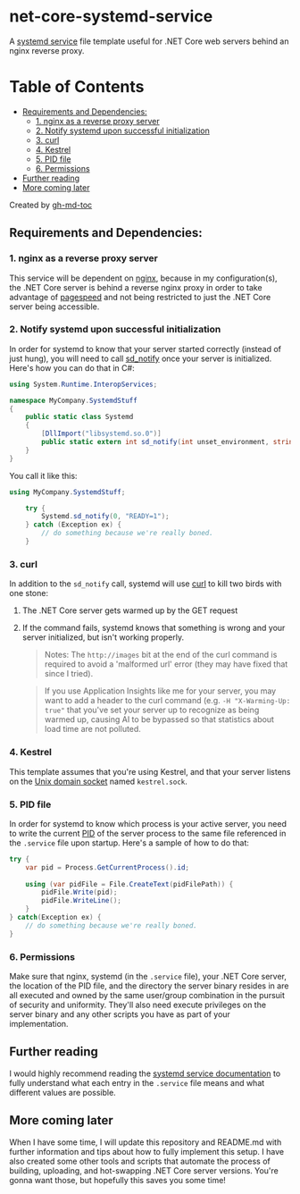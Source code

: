 # net-core-systemd-service
A [systemd service](https://www.freedesktop.org/software/systemd/man/systemd.service.html) file template useful for .NET Core web servers behind an nginx reverse proxy.

Table of Contents
=================
  * [Requirements and Dependencies:](#requirements-and-dependencies)
     * [1. nginx as a reverse proxy server](#1-nginx-as-a-reverse-proxy-server)
     * [2. Notify systemd upon successful initialization](#2-notify-systemd-upon-successful-initialization)
     * [3. curl](#3-curl)
     * [4. Kestrel](#4-kestrel)
     * [5. PID file](#5-pid-file)
     * [6. Permissions](#6-permissions)
  * [Further reading](#further-reading)
  * [More coming later](#more-coming-later)

Created by [gh-md-toc](https://github.com/ekalinin/github-markdown-toc)

## Requirements and Dependencies:

### 1. nginx as a reverse proxy server
This service will be dependent on [nginx](https://www.nginx.com/), because in my configuration(s), the .NET Core server is behind a reverse nginx proxy in order to take advantage of [pagespeed](https://developers.google.com/speed/pagespeed/module/) and not being restricted to just the .NET Core server being accessible.

### 2. Notify systemd upon successful initialization
In order for systemd to know that your server started correctly (instead of just hung), you will need to call [sd_notify](https://www.freedesktop.org/software/systemd/man/sd_notify.html) once your server is initialized. Here's how you can do that in C#:

```C#
using System.Runtime.InteropServices;

namespace MyCompany.SystemdStuff
{
    public static class Systemd
    {
        [DllImport("libsystemd.so.0")]
        public static extern int sd_notify(int unset_environment, string state);
    }
}
```
You call it like this:

```C#
using MyCompany.SystemdStuff;

    try {
        Systemd.sd_notify(0, "READY=1");
    } catch (Exception ex) {
        // do something because we're really boned.
    }
```
### 3. curl
In addition to the `sd_notify` call, systemd will use [curl](https://curl.haxx.se/) to kill two birds with one stone:
1. The .NET Core server gets warmed up by the GET request
2. If the command fails, systemd knows that something is wrong and your server initialized, but isn't working properly.

    > Notes: The `http://images` bit at the end of the curl command is required to avoid a 'malformed url' error (they may have fixed that since I tried).
    
    > If you use Application Insights like me for your server, you may want to add a header to the curl command (e.g. `-H "X-Warming-Up: true"` that you've set your server up to recognize as being warmed up, causing AI to be bypassed so that statistics about load time are not polluted.

### 4. Kestrel
This template assumes that you're using Kestrel, and that your server listens on the [Unix domain socket](https://en.wikipedia.org/wiki/Unix_domain_socket) named `kestrel.sock`.

### 5. PID file
In order for systemd to know which process is your active server, you need to write the current [PID](https://en.wikipedia.org/wiki/Process_identifier) of the server process to the same file referenced in the `.service` file upon startup. Here's a sample of how to do that:

```C#
try {
    var pid = Process.GetCurrentProcess().id;
    
    using (var pidFile = File.CreateText(pidFilePath)) {
        pidFile.Write(pid);
        pidFile.WriteLine();
    }
} catch(Exception ex) {
    // do something because we're really boned.
}
```

### 6. Permissions
Make sure that nginx, systemd (in the `.service` file), your .NET Core server, the location of the PID file, and the directory the server binary resides in are all executed and owned by the same user/group combination in the pursuit of security and uniformity. They'll also need execute privileges on the server binary and any other scripts you have as part of your implementation.

## Further reading
I would highly recommend reading the [systemd service documentation](https://www.freedesktop.org/software/systemd/man/systemd.service.html) to fully understand what each entry in the `.service` file means and what different values are possible.

## More coming later
When I have some time, I will update this repository and README.md with further information and tips about how to fully implement this setup. I have also created some other tools and scripts that automate the process of building, uploading, and hot-swapping .NET Core server versions. You're gonna want those, but hopefully this saves you some time!
